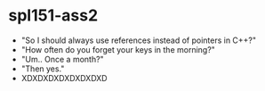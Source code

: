 spl151-ass2
===========

- "So I should always use references instead of pointers in C++?"
- "How often do you forget your keys in the morning?"
- "Um.. Once a month?"
- "Then yes."
- XDXDXDXDXDXDXDXD
